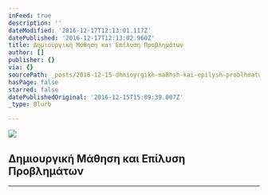 ```yaml
---
inFeed: true
description: ''
dateModified: '2016-12-17T12:13:01.117Z'
datePublished: '2016-12-17T12:13:02.960Z'
title: Δημιουργική Μάθηση και Επίλυση Προβλημάτων
author: []
publisher: {}
via: {}
sourcePath: _posts/2016-12-15-dhmioyrgikh-ma8hsh-kai-epilysh-problhmatwn.md
hasPage: false
starred: false
datePublishedOriginal: '2016-12-15T15:09:39.007Z'
_type: Blurb

---
```

![](https://the-grid-user-content.s3-us-west-2.amazonaws.com/8fe55ae7-d467-45c2-9c5d-b91dac5056b3.gif)

## Δημιουργική Μάθηση και Επίλυση Προβλημάτων

---